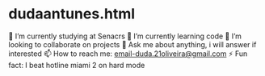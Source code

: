 # dudaantunes.html

🔭 I’m currently studying at Senacrs
🌱 I’m currently learning code
👯 I’m looking to collaborate on projects
💬 Ask me about anything, i will answer if interested
📫 How to reach me: email-duda.21oliveira@gmail.com
⚡ Fun fact: I beat hotline miami 2 on hard mode








<!----
Here are some things about me:



- 🔭 I’m currently studying at Senacrs
- 🌱 I’m currently learning code
- 👯 I’m looking to collaborate on projects
- 💬 Ask me about anything, i will answer if interested
- 📫 How to reach me: email-emailfalsokkk@gmail.com
- ⚡ Fun fact: I beat hotline miami 2 on hard mode
